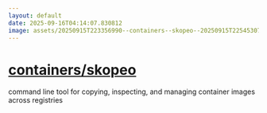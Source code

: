 ```yaml
---
layout: default
date: 2025-09-16T04:14:07.830812
image: assets/20250915T223356990--containers--skopeo--20250915T225453071--cropped.png
---
```


# [containers/skopeo](https://github.com/containers/skopeo)

command line tool for copying, inspecting, and managing container images across registries
